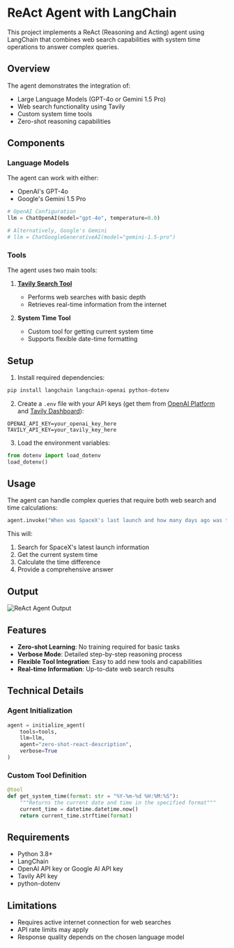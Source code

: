 # ReAct Agent with LangChain

This project implements a ReAct (Reasoning and Acting) agent using LangChain that combines web search capabilities with system time operations to answer complex queries.

## Overview

The agent demonstrates the integration of:
- Large Language Models (GPT-4o or Gemini 1.5 Pro)
- Web search functionality using Tavily
- Custom system time tools
- Zero-shot reasoning capabilities

## Components

### Language Models
The agent can work with either:
- OpenAI's GPT-4o
- Google's Gemini 1.5 Pro

```python
# OpenAI Configuration
llm = ChatOpenAI(model="gpt-4o", temperature=0.0)

# Alternatively, Google's Gemini
# llm = ChatGoogleGenerativeAI(model="gemini-1.5-pro")
```

### Tools
The agent uses two main tools:

1. **[Tavily Search Tool](https://python.langchain.com/api_reference/community/tools/langchain_community.tools.tavily_search.tool.TavilySearchResults.html)**
   - Performs web searches with basic depth
   - Retrieves real-time information from the internet

2. **System Time Tool**
   - Custom tool for getting current system time
   - Supports flexible date-time formatting

## Setup

1. Install required dependencies:
```bash
pip install langchain langchain-openai python-dotenv
```

2. Create a `.env` file with your API keys (get them from [OpenAI Platform](https://platform.openai.com/) and [Tavily Dashboard](https://tavily.com/)):
```env
OPENAI_API_KEY=your_openai_key_here
TAVILY_API_KEY=your_tavily_key_here
```

3. Load the environment variables:
```python
from dotenv import load_dotenv
load_dotenv()
```

## Usage

The agent can handle complex queries that require both web search and time calculations:

```python
agent.invoke("When was SpaceX's last launch and how many days ago was that from this instant")
```

This will:
1. Search for SpaceX's latest launch information
2. Get the current system time
3. Calculate the time difference
4. Provide a comprehensive answer

## Output

![ReAct Agent Output](/Users/sap156/Documents/MyDevelopment/GenAI/langgraph/images/react_agent_basic.png)

## Features

- **Zero-shot Learning**: No training required for basic tasks
- **Verbose Mode**: Detailed step-by-step reasoning process
- **Flexible Tool Integration**: Easy to add new tools and capabilities
- **Real-time Information**: Up-to-date web search results

## Technical Details

### Agent Initialization
```python
agent = initialize_agent(
    tools=tools,
    llm=llm,
    agent="zero-shot-react-description",
    verbose=True
)
```

### Custom Tool Definition
```python
@tool
def get_system_time(format: str = "%Y-%m-%d %H:%M:%S"):
    """Returns the current date and time in the specified format"""
    current_time = datetime.datetime.now()
    return current_time.strftime(format)
```

## Requirements
- Python 3.8+
- LangChain
- OpenAI API key or Google AI API key
- Tavily API key
- python-dotenv

## Limitations
- Requires active internet connection for web searches
- API rate limits may apply
- Response quality depends on the chosen language model